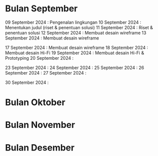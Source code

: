 # Bulan September
09 September 2024 : Pengenalan lingkungan
10 September 2024 : Menentukan judul (riset & penentuan solusi)
11 September 2024 : Riset & penentuan solusi
12 September 2024 : Membuat desain wireframe
13 September 2024 : Membuat desain wireframe

17 September 2024 : Membuat desain wireframe
18 September 2024 : Membuat desain Hi-Fi
19 September 2024 : Membuat desain Hi-Fi & Prototyping
20 September 2024 :

23 September 2024 :
24 September 2024 :
25 September 2024 :
26 September 2024 :
27 September 2024 :

30 September 2024 :

# Bulan Oktober


# Bulan November


# Bulan Desember